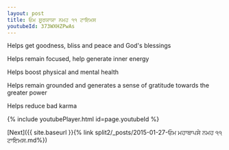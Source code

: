 ```yaml
---
layout: post
title: ਓਮ ਸੂਰਯਾਯਾ ਨਮਹ ੧੧ ਟਾਇਮਸ
youtubeId: 373WXHZPwAs
---
```

 
 
Helps get goodness, bliss and peace and God's blessings
 
Helps remain focused, help generate inner energy 
 
Helps boost physical and mental health 
 
Helps remain grounded and generates a sense of gratitude towards the greater power 
 
Helps reduce bad karma
 
 
 
 


{% include youtubePlayer.html id=page.youtubeId %}
 
[Next]({{ site.baseurl }}{% link  split2/_posts/2015-01-27-ਓਮ ਮਹਾਥਾਪਸੇ ਨਮਹ ੧੧ ਟਾਇਮਸ.md%})
 

